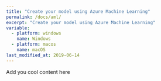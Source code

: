 ```yaml
---
title: "Create your model using Azure Machine Learning"
permalink: /docs/aml/
excerpt: "Create your model using Azure Machine Learning"
variable:
  - platform: windows
    name: Windows
  - platform: macos
    name: macOS
last_modified_at: 2019-06-14
---
```



Add you cool content here


